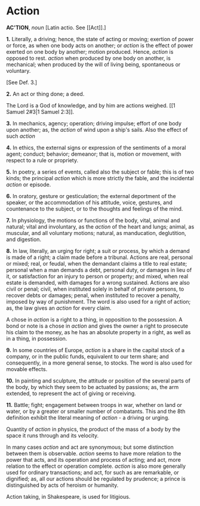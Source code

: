 # Action

**AC'TION**, _noun_ \[Latin actio. See [[Act]].\]

**1.** Literally, a driving; hence, the state of acting or moving; exertion of power or force, as when one body acts on another; or _action_ is the effect of power exerted on one body by another; motion produced. Hence, _action_ is opposed to rest. _action_ when produced by one body on another, is mechanical; when produced by the will of living being, spontaneous or voluntary.

\[See Def. 3.\]

**2.** An act or thing done; a deed.

The Lord is a God of knowledge, and by him are actions weighed. [[1 Samuel 2#3|1 Samuel 2:3]].

**3.** In mechanics, agency; operation; driving impulse; effort of one body upon another; as, the _action_ of wind upon a ship's sails. Also the effect of such _action_

**4.** In ethics, the external signs or expression of the sentiments of a moral agent; conduct; behavior; demeanor; that is, motion or movement, with respect to a rule or propriety.

**5.** In poetry, a series of events, called also the subject or fable; this is of two kinds; the principal _action_ which is more strictly the fable, and the incidental _action_ or episode.

**6.** In oratory, gesture or gesticulation; the external deportment of the speaker, or the accommodation of his attitude, voice, gestures, and countenance to the subject, or to the thoughts and feelings of the mind.

**7.** In physiology, the motions or functions of the body, vital, animal and natural; vital and involuntary, as the _action_ of the heart and lungs; animal, as muscular, and all voluntary motions; natural, as manducation, deglutition, and digestion.

**8.** In law, literally, an urging for right; a suit or process, by which a demand is made of a right; a claim made before a tribunal. Actions are real, personal or mixed; real, or feudal, when the demandant claims a title to real estate; personal when a man demands a debt, personal duty, or damages in lieu of it, or satisfaction for an injury to person or property; and mixed, when real estate is demanded, with damages for a wrong sustained. Actions are also civil or penal; civil, when instituted solely in behalf of private persons, to recover debts or damages; penal, when instituted to recover a penalty, imposed by way of punishment. The word is also used for a right of action; as, the law gives an _action_ for every claim.

A chose in _action_ is a right to a thing, in opposition to the possession. A bond or note is a chose in _action_ and gives the owner a right to prosecute his claim to the money, as he has an absolute property in a right, as well as in a thing, in possession.

**9.** In some countries of Europe, _action_ is a share in the capital stock of a company, or in the public funds, equivalent to our term share; and consequently, in a more general sense, to stocks. The word is also used for movable effects.

**10.** In painting and sculpture, the attitude or position of the several parts of the body, by which they seem to be actuated by passions; as, the arm extended, to represent the act of giving or receiving.

**11.** Battle; fight; engagement between troops in war, whether on land or water, or by a greater or smaller number of combatants. This and the 8th definition exhibit the literal meaning of _action_ - a driving or urging.

Quantity of _action_ in physics, the product of the mass of a body by the space it runs through and its velocity.

In many cases _action_ and act are synonymous; but some distinction between them is observable. _action_ seems to have more relation to the power that acts, and its operation and process of acting; and act, more relation to the effect or operation complete. _action_ is also more generally used for ordinary transactions; and act, for such as are remarkable, or dignified; as, all our actions should be regulated by prudence; a prince is distinguished by acts of heroism or humanity.

Action taking, in Shakespeare, is used for litigious.